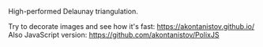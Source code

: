 High-performed Delaunay triangulation.

Try to decorate images and see how it's fast: https://akontanistov.github.io/
Also JavaScript version: https://github.com/akontanistov/PolixJS
